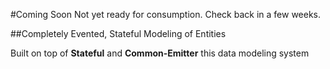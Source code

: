 #Coming Soon
Not yet ready for consumption.  Check back in a few weeks.

##Completely Evented, Stateful Modeling of Entities

Built on top of __Stateful__ and __Common-Emitter__ this data modeling system  
